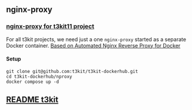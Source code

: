 ## nginx-proxy

### [nginx-proxy for t3kit11 project](https://github.com/t3kit/t3kit-dockerhub#nproxy)

For all t3kit projects, we need just a one `nginx-proxy` started as a separate Docker container. [Based on Automated Nginx Reverse Proxy for Docker](https://github.com/nginx-proxy/nginx-proxy)

#### Setup

```shell
git clone git@github.com:t3kit/t3kit-dockerhub.git
cd t3kit-dockerhub/nproxy
docker compose up -d
```

## [README t3kit](./t3kit.md)
